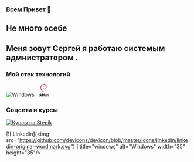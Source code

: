 ### Всем Привет  👋

## Не много осебе 
Меня зовут **Сергей** я работаю системым адмнистратором .
- 

### Мой стек технологий
<div id="badges">
    <img src="https://cdn.jsdelivr.net/gh/devicons/devicon/icons/windows8/windows8-original.svg" 
    title="windows" alt="Windows" width="35" height="35"/>&nbsp;
    <img src="https://github.com/devicons/devicon/blob/master/icons/debian/debian-original-wordmark.svg" 
    title="Debian" alt="Debian" width="35" height="35"/>&nbsp;
</div>

          
             

### Соцсети и курсы 

[![Курсы на Stepik](https://img.shields.io/badge/-Курсы_на_Stepik-08a652?style=for-the-badge)](ссылка)

[![ Linkedin](<img src="https://github.com/devicons/devicon/blob/master/icons/linkedin/linkedin-original-wordmark.svg") ]
    title="windows" alt="Windows" width="35" height="35"/>&nbsp;



